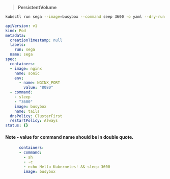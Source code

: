 > **PersistentVolume**
```bash
kubectl run sega --image=busybox --command seep 3600 -o yaml --dry-run 
```

```YAML
apiVersion: v1
kind: Pod
metadata:
  creationTimestamp: null
  labels:
    run: sega
  name: sega
spec:
  containers:
  - image: nginx
    name: sonic
    env:
      - name: NGINX_PORT
        value: "8080"
  - command:
    - sleep
    - "3600"
    image: busybox
    name: tails
  dnsPolicy: ClusterFirst
  restartPolicy: Always
status: {}
```
#### Note - value for command name should be in double quote.


```YAML
      containers:
      - command:
        - sh
        - -c
        - echo Hello Kubernetes! && sleep 3600
        image: busybox

```

```text
```
